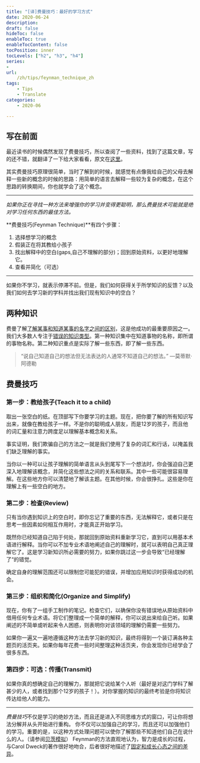 ```yaml
---
title: "[译]费曼技巧：最好的学习方式"
date: 2020-06-24
description:
draft: false
hideToc: false
enableToc: true
enableTocContent: false
tocPosition: inner
tocLevels: ["h2", "h3", "h4"]
series:
-
url:
    /zh/tips/feynman_technique_zh
tags:
    - Tips
    - Translate
categories:
    - 2020-06

---
```

## 写在前面
最近读书的时候偶然发现了费曼技巧，所以查阅了一些资料，找到了这篇文章，写的还不错，就翻译了一下给大家看看，原文在[这里](https://fs.blog/2012/04/feynman-technique/)。

其实费曼技巧原理很简单，当时了解到的时候，就感觉有点像我给自己的父母去解释一些新的概念的时候的思路：用简单的语言去解释一些较为复杂的概念，在这个思路的转换期间，你也就学会了这个概念。

***

_如果你正在寻找一种方法来增强你的学习并变得更聪明，那么费曼技术可能就是绝对学习任何东西的最佳方法。_

**费曼技巧(Feynman Technique)**有四个步骤：
1. 选择想学习的概念
2. 假装正在将其教给小孩子
3. 找出解释中的空白(gaps,自己不理解的部分)；回到原始资料，以更好地理解它。
4. 查看并简化（可选）

------

如果你不学习，就表示停滞不前。但是，我们如何获得关于所学知识的反馈？以及我们如何去学习新的学科并找出我们现有知识中的空白？
## 两种知识
费曼了解[了解某事和知道某事的名字之间的区别](https://fs.blog/2015/01/richard-feynman-knowing-something/)，这是他成功的最重要原因之一。我们大多数人专注于[错误的知识类型](https://fs.blog/2015/09/two-types-of-knowledge/)。第一种知识集中在知道事物的名称，即所谓的事物名称。第二种知识重点是实际了解一些东西，即了解一些东西。

>“说自己知道自己的想法但无法表达的人通常不知道自己的想法。” —莫蒂默·阿德勒

## 费曼技巧
### 第一步：教给孩子(Teach it to a child)
取出一张空白的纸。在顶部写下你要学习的主题。现在，把你要了解的所有知识写出来，就像在教给孩子一样。不是你的聪明成人朋友，而是12岁的孩子，而且他的词汇量和注意力跨度足以理解基本概念和关系。

事实证明，我们欺骗自己的方法之一就是我们使用了复杂的词汇和行话，以掩盖我们缺乏理解的事实。

当你以一种可以让孩子理解的简单语言从头到尾写下一个想法时，你会强迫自己更深入地理解该概念，并简化这些想法之间的关系和联系。其中一些可能很容易理解。在这些地方你可以清楚地了解该主题。在其他时候，你会很挣扎。这些是你在理解上有一些空白的地方。

### 第二步：检查(Review)
只有当你遇到知识上的空白时，即你忘记了重要的东西，无法解释它，或者只是在思考一些因素如何相互作用时，才能真正开始学习。

既然你已经知道自己陷于何处，那就回到原始资料重新学习它，直到可以用基本术语进行解释。当你可以不加专业术语地阐述自己的理解时，就可以表明自己真正理解它了。这是学习新知识所必需要的努力，如果你跳过这一步会导致“已经理解了“的错觉。

确定自身的理解范围还可以限制您可能犯的错误，并增加应用知识时获得成功的机会。

### 第三步：组织和简化(Organize and Simplify)
现在，你有了一组手工制作的笔记。检查它们，以确保你没有错误地从原始资料中借用任何专业术语。将它们整理成一个简单的解释，你可以说出来给自己听。如果阐述的不简单或听起来令人困惑，则表明你对该领域的理解仍需要一些努力。

如果你一遍又一遍地遵循这种方法去学习新的知识，最终将得到一个装订满各种主题页的活页夹。如果你每年花费一些时间整理这种活页夹，你会发现你已经学会了很多东西。

### 第四步：可选：传播(Transmit)
如果你真的想确定自己的理解力，那就把它说给某个人听（最好是对这门学科了解甚少的人，或者找到那个12岁的孩子！）。对你掌握的知识的最终考验是你将知识传达给他人的能力。

----

*费曼技巧*不仅是学习的绝妙方法，而且还是进入不同思维方式的窗口，可让你将想法分解并从头开始进行重构。
你不仅可以加强自己的学习，而且还可以加强他们的学习。重要的是，以这种方式处理问题可以使你了解那些不知道他们自己在说什么的人。（请参阅[贝茨模拟](https://fs.blog/2016/12/batesian-mimicry/)）
Feynman的方法直观地认为，智力是成长的过程，与Carol Dweck的著作很好地吻合，后者很好地描述了[固定和成长心态之间的差异](https://fs.blog/2015/03/carol-dweck-mindset/)。
